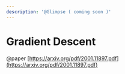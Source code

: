 ```yaml
---
description: '@Glimpse ( coming soon )'
---
```


# Gradient Descent

@paper [https://arxiv.org/pdf/2001.11897.pdf](https://arxiv.org/pdf/2001.11897.pdf)
